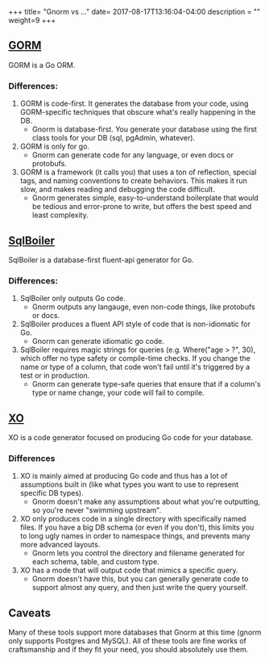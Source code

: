 +++
title= "Gnorm vs ..."
date= 2017-08-17T13:16:04-04:00
description = ""
weight=9
+++


## [GORM](https://github.com/jinzhu/gorm)

GORM is a Go ORM.  

### Differences:

1. GORM is code-first.  It generates the database from your code, using
   GORM-specific techniques that obscure what's really happening in the DB.
   - Gnorm is database-first.  You generate your database using the first class tools for your DB (sql, pgAdmin, whatever). 
1. GORM is only for go.  
    - Gnorm can generate code for any language, or even docs or protobufs.
1. GORM is a framework (it calls you) that uses a ton of reflection, special tags, and naming conventions to create behaviors.  This makes it run slow, and makes reading and debugging the code difficult.
    - Gnorm generates simple, easy-to-understand boilerplate that would be tedious and error-prone to write, but offers the best speed and least complexity.

## [SqlBoiler](https://github.com/volatiletech/sqlboiler) 

SqlBoiler is a database-first fluent-api generator for Go. 

### Differences:

1. SqlBoiler only outputs Go code.
    - Gnorm outputs any langauge, even non-code things, like protobufs or docs.
1. SqlBoiler produces a fluent API style of code that is non-idiomatic for Go.
    - Gnorm can generate idiomatic go code.
1. SqlBoiler requires magic strings for queries (e.g. Where("age > ?", 30), which offer no type safety or compile-time checks.  If you change the name or type of a column, that code won't fail until it's triggered by a test or in production.
    - Gnorm can generate type-safe queries that ensure that if a column's type or name change, your code will fail to compile.

## [XO](https://github.com/knq/xo) 

XO is a code generator focused on producing Go code for your database.

### Differences

1. XO is mainly aimed at producing Go code and thus has a lot of assumptions built in (like what types you want to use to represent specific DB types).
    - Gnorm doesn't make any assumptions about what you're outputting, so you're never "swimming upstream".
1. XO only produces code in a single directory with specifically named files. If you have a big DB schema (or even if you don't), this limits you to long ugly names in order to namespace things, and prevents many more advanced layouts.
    - Gnorm lets you control the directory and filename generated for each schema, table, and custom type.
1. XO has a mode that will output code that mimics a specific query.
    - Gnorm doesn't have this, but you can generally generate code to support almost any query, and then just write the query yourself.


## Caveats

Many of these tools support more databases that Gnorm at this time (gnorm only
supports Postgres and MySQL).  All of these tools are fine works of
craftsmanship and if they fit your need, you should absolutely use them.

